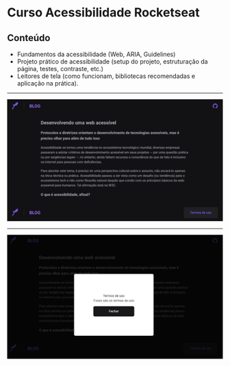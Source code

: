 # Curso Acessibilidade Rocketseat

## Conteúdo

- Fundamentos da acessibilidade (Web, ARIA, Guidelines)
- Projeto prático de acessibilidade (setup do projeto, estruturação da página, testes, contraste, etc.)
- Leitores de tela (como funcionam, bibliotecas recomendadas e aplicação na prática).

-------------------------------------------

![alt text](public/image.png)

-------------------------------------------

![alt text](public/modal.png)
